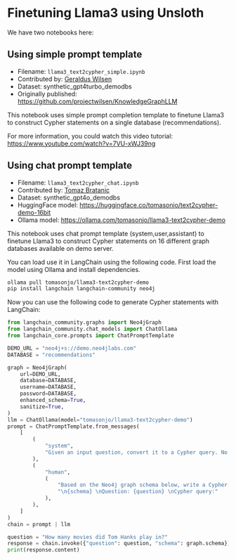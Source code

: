 # Finetuning Llama3 using Unsloth

We have two notebooks here:

## Using simple prompt template

* Filename: `llama3_text2cypher_simple.ipynb`
* Contributed by: [Geraldus Wilsen](https://github.com/projectwilsen/)
* Dataset: synthetic_gpt4turbo_demodbs
* Originally published: https://github.com/projectwilsen/KnowledgeGraphLLM

This notebook uses simple prompt completion template to finetune Llama3 to construct Cypher statements on a single database (recommendations).

For more information, you could watch this video tutorial: https://www.youtube.com/watch?v=7VU-xWJ39ng

## Using chat prompt template

* Filename: `llama3_text2cypher_chat.ipynb`
* Contributed by: [Tomaz Bratanic](https://github.com/tomasonjo)
* Dataset: synthetic_gpt4o_demodbs
* HuggingFace model: https://huggingface.co/tomasonjo/text2cypher-demo-16bit
* Ollama model: https://ollama.com/tomasonjo/llama3-text2cypher-demo

This notebook uses chat prompt template (system,user,assistant) to finetune Llama3 to construct Cypher statements on 16 different graph databases available on demo server.

You can load use it in LangChain using the following code.
First load the model using Ollama and install dependencies.

```bash
ollama pull tomasonjo/llama3-text2cypher-demo
pip install langchain langchain-community neo4j
```

Now you can use the following code to generate Cypher statements with LangChain:

```python
from langchain_community.graphs import Neo4jGraph
from langchain_community.chat_models import ChatOllama
from langchain_core.prompts import ChatPromptTemplate

DEMO_URL = "neo4j+s://demo.neo4jlabs.com"
DATABASE = "recommendations"

graph = Neo4jGraph(
    url=DEMO_URL,
    database=DATABASE,
    username=DATABASE,
    password=DATABASE,
    enhanced_schema=True,
    sanitize=True,
)
llm = ChatOllama(model="tomasonjo/llama3-text2cypher-demo")
prompt = ChatPromptTemplate.from_messages(
    [
        (
            "system",
            "Given an input question, convert it to a Cypher query. No pre-amble.",
        ),
        (
            "human",
            (
                "Based on the Neo4j graph schema below, write a Cypher query that would answer the user's question: "
                "\n{schema} \nQuestion: {question} \nCypher query:"
            ),
        ),
    ]
)
chain = prompt | llm

question = "How many movies did Tom Hanks play in?"
response = chain.invoke({"question": question, "schema": graph.schema})
print(response.content)
```